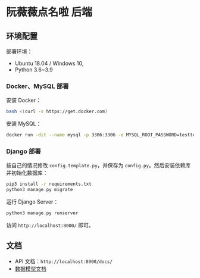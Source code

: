 # 阮薇薇点名啦 后端

## 环境配置

部署环境：

* Ubuntu 18.04 / Windows 10, 
* Python 3.6~3.9

### Docker、MySQL 部署

安装 Docker：

```sh
bash <(curl -s https://get.docker.com)
```

安装 MySQL：

```sh
docker run -dit --name mysql -p 3306:3306 -e MYSQL_ROOT_PASSWORD=testtest -e MYSQL_DATABASE=uestcmsc_webapp -v ~/mysql:/usr/lib/mysql --restart always mysql
```

### Django 部署

按自己的情况修改 `config.template.py`，并保存为 `config.py`。然后安装依赖库并初始化数据库：

```sh
pip3 install -r requirements.txt
python3 manage.py migrate
```

运行 Django Server：

```sh
python3 manage.py runserver
```

访问 `http://localhost:8000/` 即可。

## 文档

* API 文档：`http://localhost:8000/docs/`
* [数据模型文档](docs/model.md)